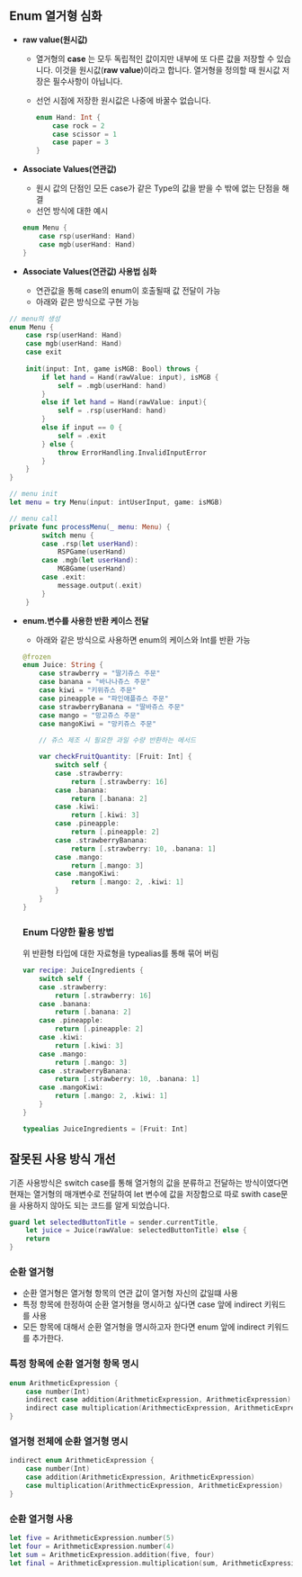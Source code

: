 
## Enum 열거형 심화

- **raw value(원시값)**
    - 열거형의 **case** 는 모두 독립적인 값이지만 내부에 또 다른 값을 저장할 수 있습니다. 이것을 원시값(**raw value**)이라고 합니다. 열거형을 정의할 때 원시값 저장은 필수사항이 아닙니다.
    - 선언 시점에 저장한 원시값은 나중에 바꿀수 없습니다.
        
        ```swift
        enum Hand: Int {
            case rock = 2
            case scissor = 1
            case paper = 3
        }
        ```
        

- **Associate Values(연관값)**
    - 원시 값의 단점인 모든 case가 같은 Type의 값을 받을  수 밖에 없는 단점을 해결
    - 선언 방식에 대한 예시
    
    ```swift
    enum Menu {
        case rsp(userHand: Hand)
        case mgb(userHand: Hand)
    }
    ```
    

- **Associate Values(연관값) 사용법 심화**
    - 연관값을 통해 case의 enum이 호출될때 값 전달이 가능
    - 아래와 같은 방식으로 구현 가능

```swift
// menu의 생성
enum Menu {
    case rsp(userHand: Hand)
    case mgb(userHand: Hand)
    case exit
    
    init(input: Int, game isMGB: Bool) throws {
        if let hand = Hand(rawValue: input), isMGB {
            self = .mgb(userHand: hand)
        }
        else if let hand = Hand(rawValue: input){
            self = .rsp(userHand: hand)
        }
        else if input == 0 {
            self = .exit
        } else {
            throw ErrorHandling.InvalidInputError
        }
    }
}

// menu init
let menu = try Menu(input: intUserInput, game: isMGB)

// menu call
private func processMenu(_ menu: Menu) {
        switch menu {
        case .rsp(let userHand):
            RSPGame(userHand)
        case .mgb(let userHand):
            MGBGame(userHand)
        case .exit:
            message.output(.exit)
        }
    }
```

- **enum.변수를 사용한 반환 케이스 전달**
    - 아래와 같은 방식으로 사용하면 enum의 케이스와 Int를 반환 가능
    ```swift
    @frozen
    enum Juice: String {
        case strawberry = "딸기쥬스 주문"
        case banana = "바나나쥬스 주문"
        case kiwi = "키위쥬스 주문"
        case pineapple = "파인애플쥬스 주문"
        case strawberryBanana = "딸바쥬스 주문"
        case mango = "망고쥬스 주문"
        case mangoKiwi = "망키쥬스 주문"
        
        // 쥬스 제조 시 필요한 과일 수량 반환하는 메서드

        var checkFruitQuantity: [Fruit: Int] {
            switch self {
            case .strawberry:
                return [.strawberry: 16]
            case .banana:
                return [.banana: 2]
            case .kiwi:
                return [.kiwi: 3]
            case .pineapple:
                return [.pineapple: 2]
            case .strawberryBanana:
                return [.strawberry: 10, .banana: 1]
            case .mango:
                return [.mango: 3]
            case .mangoKiwi:
                return [.mango: 2, .kiwi: 1]
            }
        }
    }
    ```

    ### Enum 다양한 활용 방법
    위 반환형 타입에 대한 자료형을 typealias를 통해 묶어 버림
    ```swift
    var recipe: JuiceIngredients {
        switch self {
        case .strawberry:
            return [.strawberry: 16]
        case .banana:
            return [.banana: 2]
        case .pineapple:
            return [.pineapple: 2]
        case .kiwi:
            return [.kiwi: 3]
        case .mango:
            return [.mango: 3]
        case .strawberryBanana:
            return [.strawberry: 10, .banana: 1]
        case .mangoKiwi:
            return [.mango: 2, .kiwi: 1]
        }
    }

    typealias JuiceIngredients = [Fruit: Int]
    ```

## 잘못된 사용 방식 개선

기존 사용방식은 switch case를 통해 열거형의 값을 분류하고 전달하는 방식이였다면 현재는 열거형의 매개변수로 전달하여 let 변수에 값을 저장함으로 따로 swith case문을 사용하지 않아도 되는 코드를 알게 되었습니다.

``` swift
guard let selectedButtonTitle = sender.currentTitle,
    let juice = Juice(rawValue: selectedButtonTitle) else {
    return
}
```


### 순환 열거형

- 순환 열거형은 열거형 항목의 연관 값이 열거형 자신의 값일떄 사용
- 특정 항목에 한정하여 순환 열거형을 명시하고 싶다면 case 앞에 indirect 키워드를 사용
- 모든 항목에 대해서 순환 열거형을 명시하고자 한다면 enum 앞에 indirect 키워드를 추가한다.

### 특정 항목에 순환 열거형 항목 명시
```swift
enum ArithmeticExpression {
	case number(Int)
	indirect case addition(ArithmeticExpression, ArithmeticExpression)
	indirect case multiplication(ArithmecticExpression, ArithmeticExpression)
}
```

### 열거형 전체에 순환 열거형 명시
```swift
indirect enum ArithmeticExpression {
	case number(Int)
	case addition(ArithmeticExpression, ArithmeticExpression)
	case multiplication(ArithmecticExpression, ArithmeticExpression)
}
```
### 순환 열거형 사용
```swift
let five = ArithmeticExpression.number(5)
let four = ArithmeticExpression.number(4)
let sum = ArithmeticExpression.addition(five, four)
let final = ArithmeticExpression.multiplication(sum, ArithmeticExpression.number(2))
```

